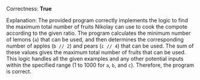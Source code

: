 Correctness: **True**

Explanation: The provided program correctly implements the logic to find the maximum total number of fruits Nikolay can use to cook the compote according to the given ratio. The program calculates the minimum number of lemons (`a`) that can be used, and then determines the corresponding number of apples (`b // 2`) and pears (`c // 4`) that can be used. The sum of these values gives the maximum total number of fruits that can be used. This logic handles all the given examples and any other potential inputs within the specified range (1 to 1000 for `a`, `b`, and `c`). Therefore, the program is correct.